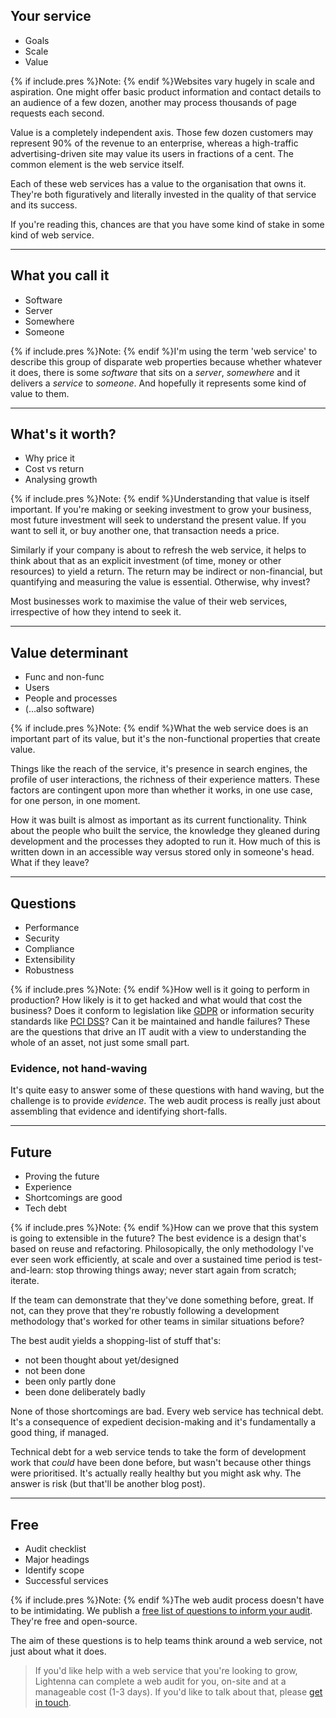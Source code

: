 
## Your service
* Goals
* Scale
* Value

{% if include.pres %}Note: {% endif %}Websites vary hugely in scale and aspiration.  One might offer basic product information and contact details to an audience of a few dozen, another may process thousands of page requests each second. 

Value is a completely independent axis.  Those few dozen customers may represent 90% of the revenue to an enterprise, whereas a high-traffic advertising-driven site may value its users in fractions of a cent.  The common element is the web service itself.

Each of these web services has a value to the organisation that owns it.  They're both figuratively and literally invested in the quality of that service and its success.

If you're reading this, chances are that you have some kind of stake in some kind of web service.

---

## What you call it
* Software
* Server
* Somewhere
* Someone

{% if include.pres %}Note: {% endif %}I'm using the term 'web service' to describe this group of disparate web properties because whether whatever it does, there is some _software_ that sits on a _server_, _somewhere_ and it delivers a _service_ to _someone_.  And hopefully it represents some kind of value to them. 

---

## What's it worth?
* Why price it
* Cost vs return
* Analysing growth

{% if include.pres %}Note: {% endif %}Understanding that value is itself important.  If you're making or seeking investment to grow your business, most future investment will seek to understand the present value.  If you want to sell it, or buy another one, that transaction needs a price. 

Similarly if your company is about to refresh the web service, it helps to think about that as an explicit investment (of time, money or other resources) to yield a return.  The return may be indirect or non-financial, but quantifying and measuring the value is essential.  Otherwise, why invest?

Most businesses work to maximise the value of their web services, irrespective of how they intend to seek it.

---

## Value determinant
* Func and non-func
* Users
* People and processes
* (...also software)

{% if include.pres %}Note: {% endif %}What the web service does is an important part of its value, but it's the non-functional properties that create value.

Things like the reach of the service, it's presence in search engines, the profile of user interactions, the richness of their experience matters.  These factors are contingent upon more than whether it works, in one use case, for one person, in one moment.

How it was built is almost as important as its current functionality.  Think about the people who built the service, the knowledge they gleaned during development and the processes they adopted to run it.  How much of this is written down in an accessible way versus stored only in someone's head.  What if they leave?

---

## Questions
* Performance
* Security
* Compliance
* Extensibility
* Robustness

{% if include.pres %}Note: {% endif %}How well is it going to perform in production?  How likely is it to get hacked and what would that cost the business?  Does it conform to legislation like [GDPR](https://eugdpr.org/) or information security standards like [PCI DSS](https://www.pcisecuritystandards.org/pci_security/)?  Can it be maintained and handle failures?  These are the questions that drive an IT audit with a view to understanding the whole of an asset, not just some small part.

### Evidence, not hand-waving
It's quite easy to answer some of these questions with hand waving, but the challenge is to provide *evidence*.  The web audit process is really just about assembling that evidence and identifying short-falls.

---

## Future
* Proving the future
* Experience
* Shortcomings are good
* Tech debt

{% if include.pres %}Note: {% endif %}How can we prove that this system is going to extensible in the future?  The best evidence is a design that's based on reuse and refactoring.  Philosopically, the only methodology I've ever seen work efficiently, at scale and over a sustained time period is test-and-learn: stop throwing things away; never start again from scratch; iterate.

If the team can demonstrate that they've done something before, great.  If not, can they prove that they're robustly following a development methodology that's worked for other teams in similar situations before?

The best audit yields a shopping-list of stuff that's:
* not been thought about yet/designed
* not been done
* been only partly done
* been done deliberately badly

None of those shortcomings are bad.  Every web service has technical debt.  It's a consequence of expedient decision-making and it's fundamentally a good thing, if managed.

Technical debt for a web service tends to take the form of development work that _could_ have been done before, but wasn't because other things were prioritised.  It's actually really healthy but you might ask why.  The answer is risk (but that'll be another blog post).

---

## Free
* Audit checklist
* Major headings
* Identify scope
* Successful services

{% if include.pres %}Note: {% endif %}The web audit process doesn't have to be intimidating.  We publish a [free list of questions to inform your audit](/tech/2018/web-service-review-and-cloud-audit/).  They're free and open-source.

The aim of these questions is to help teams think around a web service, not just about what it does.

> If you'd like help with a web service that you're looking to grow, Lightenna can complete a web audit for you, on-site and at a manageable cost (1-3 days).  If you'd like to talk about that, please [get in touch](/contact/).
